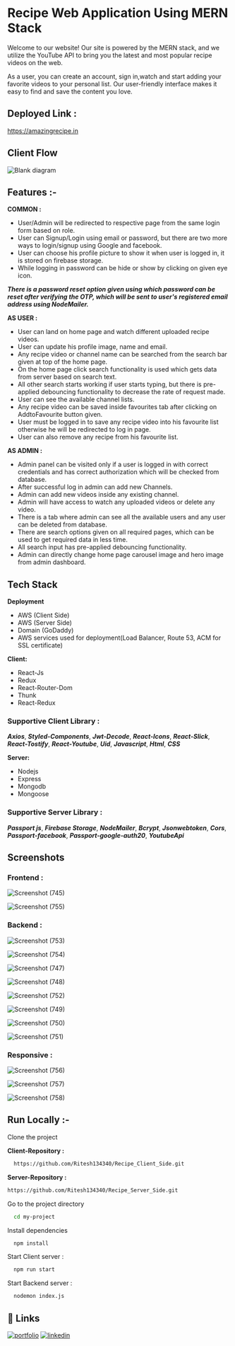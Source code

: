 # Recipe Web Application Using MERN Stack 


Welcome to our website! Our site is powered by the MERN stack, and we utilize the YouTube API to bring you the latest and most popular recipe videos on the web.

As a user, you can create an account, sign in,watch and start adding your favorite videos to your personal list. Our user-friendly interface makes it easy to find and save the content you love.



## Deployed Link :
https://amazingrecipe.in

## Client Flow
![Blank diagram](https://user-images.githubusercontent.com/105931703/224886457-e3d0a73b-e71d-4ffc-a804-c9c446247d0d.svg)

## Features :-

**COMMON :**

- User/Admin will be redirected to respective page from the same login form based on role.
- User can Signup/Login using email or password, but there are two more ways to login/signup using Google and facebook.
- User can choose his profile picture to show it when user is logged in, it is stored on firebase storage. 
- While logging in password can be hide or show by clicking on given eye icon.

***There is a password reset option given using which password can be reset after verifying the OTP, which will be sent to user's registered email address using NodeMailer.***


**AS USER :**
- User can land on home page and watch different uploaded recipe videos.
- User can update his profile image, name and email.
- Any recipe video or channel name can be searched from the search bar given at top of the home page.
- On the home page click search functionality is used which gets data from server based on search text.
- All other search starts working if user starts typing, but there is pre-applied debouncing functionality to decrease the  rate of request made.
- User can see the available channel lists.
- Any recipe video can be saved inside favourites tab after clicking on AddtoFavourite button given.
- User must be logged in to save any recipe video into his favourite list otherwise he will be redirected to log in page.
- User can also remove any recipe from his favourite list.




**AS ADMIN :**

- Admin panel can be visited only if a user is logged in with correct credentials and has correct authorization which will be checked from database.
- After successful log in admin can add new Channels.
- Admin can add new videos inside any existing channel.
- Admin will have access to watch any uploaded videos or delete any video.
- There is a tab where admin can see all the available users and any user can be deleted from database. 
- There are search options given on all required pages, which can be used to get required data in less time.
- All search input has pre-applied debouncing functionality.
- Admin can directly change home page carousel image and hero image from admin dashboard.




## Tech Stack

**Deployment**
- AWS (Client Side)
- AWS (Server Side)
- Domain (GoDaddy)
- AWS services used for deployment(Load Balancer, Route 53, ACM for SSL certificate)

**Client:**
 - React-Js
 - Redux
 - React-Router-Dom
 - Thunk
 -  React-Redux

 ### Supportive Client Library :

  ***Axios***,
  ***Styled-Components***,
  ***Jwt-Decode***,
   ***React-Icons***,
***React-Slick***,
***React-Tostify***,
 ***React-Youtube***,
 ***Uid***, 
 ***Javascript***,
 ***Html***,
  ***CSS***

**Server:** 
- Nodejs 
- Express 
- Mongodb 
- Mongoose

 ### Supportive Server Library :

 ***Passport js***,
 ***Firebase Storage***,
  ***NodeMailer***,
   ***Bcrypt***,
    ***Jsonwebtoken***,
    ***Cors***, 
    ***Passport-facebook***,
     ***Passport-google-auth20***,
       ***YoutubeApi***


## Screenshots

### Frontend :


![Screenshot (745)](https://user-images.githubusercontent.com/105931703/226233064-dbedd050-6e9f-4c41-af08-795ba281a6c0.png)


![Screenshot (755)](https://user-images.githubusercontent.com/105931703/226232913-2d69e958-b836-47f6-931d-85e031aaee00.png)

### Backend :


![Screenshot (753)](https://user-images.githubusercontent.com/105931703/226232899-89a1f840-e074-467f-8ef3-332c51603667.png)


![Screenshot (754)](https://user-images.githubusercontent.com/105931703/226232902-dd025992-ec7d-4f29-98e0-5a62a0dbc46a.png)


![Screenshot (747)](https://user-images.githubusercontent.com/105931703/226232839-4604ee2d-44c7-4c7b-885d-d4892384bb8d.png)


![Screenshot (748)](https://user-images.githubusercontent.com/105931703/226232843-f7e8d7cb-bc45-442e-bc5a-9be1048efce4.png)


![Screenshot (752)](https://user-images.githubusercontent.com/105931703/226232890-02e711c7-91db-4d29-8b07-a34492175bb7.png)


![Screenshot (749)](https://user-images.githubusercontent.com/105931703/226232846-581657f1-36be-4747-ad17-abf4983c9681.png)


![Screenshot (750)](https://user-images.githubusercontent.com/105931703/226232866-297301a5-990d-4103-adef-c7e86faf1790.png)


![Screenshot (751)](https://user-images.githubusercontent.com/105931703/226232877-7ea9bc58-ed06-4daa-b7ed-8a8ea2faaa0a.png)


### Responsive :

![Screenshot (756)](https://user-images.githubusercontent.com/105931703/226232918-1e35b482-2989-4ab1-af7f-d88b4445119e.png)


![Screenshot (757)](https://user-images.githubusercontent.com/105931703/226232923-f9b78054-1d79-4d7c-a7f7-9cbdeb88bb1f.png)


![Screenshot (758)](https://user-images.githubusercontent.com/105931703/226232927-4e1e5e52-2091-4a72-9020-4c05ddcfe740.png)



## Run Locally :-

Clone the project

**Client-Repository :**

```bash
  https://github.com/Ritesh134340/Recipe_Client_Side.git
```


**Server-Repository :**

```bash
https://github.com/Ritesh134340/Recipe_Server_Side.git
```

Go to the project directory

```bash
  cd my-project
```

Install dependencies

```bash
  npm install
```

Start Client server :

```bash
  npm run start
```

Start Backend server :

```bash
  nodemon index.js
```


## 🔗 Links
[![portfolio](https://img.shields.io/badge/my_portfolio-000?style=for-the-badge&logo=ko-fi&logoColor=white)](https://ritesh134340.github.io/)
[![linkedin](https://img.shields.io/badge/linkedin-0A66C2?style=for-the-badge&logo=linkedin&logoColor=white)](https://www.linkedin.com/in/ritesh134340/)
